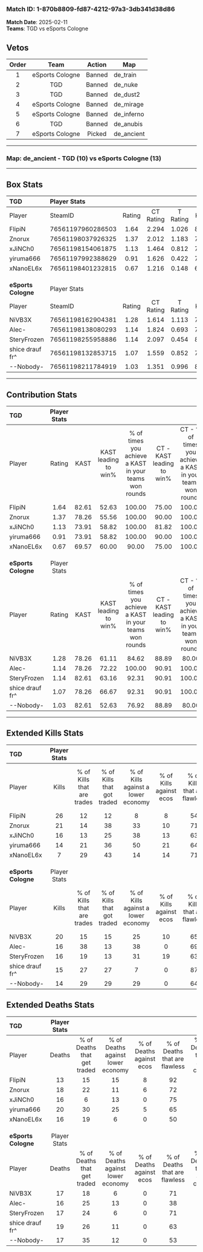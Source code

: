 ### Match ID: 1-870b8809-fd87-4212-97a3-3db341d38d86  
**Match Date**: 2025-02-11  
**Teams**: TGD vs eSports Cologne  

## Vetos  

| Order | Team | Action | Map |
| :---: | :--: | :----: | --- |
| 1 | eSports Cologne | Banned | de_train |
| 2 | TGD | Banned | de_nuke |
| 3 | TGD | Banned | de_dust2 |
| 4 | eSports Cologne | Banned | de_mirage |
| 5 | eSports Cologne | Banned | de_inferno |
| 6 | TGD | Banned | de_anubis |
| 7 | eSports Cologne | Picked | de_ancient |

---  

### **Map**: de_ancient - TGD (10) vs eSports Cologne (13)  
---  

## Box Stats  

| **TGD**             | Player Stats      |        |           |          |       |       |       |         |        |      |     |
| :- | :- | :-: | :-: | :-: | :-: | :-: | :-: | :-: | :-: | :-: | :-: |
| Player              | SteamID           | Rating | CT Rating | T Rating | KAST  |  ADR  | Kills | Assists | Deaths | K/D  | HS% |
| FlipiN              | 76561197960286503 |  1.64  |   2.294   |  1.026   | 82.61 | 90.0  |  26   |    3    |   13   | 2.00 | 23  |
| Znorux              | 76561198037926325 |  1.37  |   2.012   |  1.183   | 78.26 | 103.2 |  21   |    8    |   18   | 1.17 | 47  |
| xJiNCh0             | 76561198154061875 |  1.13  |   1.464   |  0.812   | 73.91 | 80.6  |  16   |    9    |   16   | 1.00 | 37  |
| yiruma666           | 76561197992388629 |  0.91  |   1.626   |  0.422   | 73.91 | 67.9  |  14   |    6    |   20   | 0.70 | 35  |
| xNanoEL6x           | 76561198401232815 |  0.67  |   1.216   |  0.148   | 69.57 | 53.5  |   7   |    8    |   16   | 0.44 | 42  |
|                     |                   |        |           |          |       |       |       |         |        |      |     |
|                     |                   |        |           |          |       |       |       |         |        |      |     |
|                     |                   |        |           |          |       |       |       |         |        |      |     |
| **eSports Cologne** | Player Stats      |        |           |          |       |       |       |         |        |      |     |
| Player              | SteamID           | Rating | CT Rating | T Rating | KAST  |  ADR  | Kills | Assists | Deaths | K/D  | HS% |
| NiVB3X              | 76561198162904381 |  1.28  |   1.614   |  1.113   | 78.26 | 86.9  |  20   |    3    |   17   | 1.18 | 50  |
| Alec-               | 76561198138080293 |  1.14  |   1.824   |  0.693   | 78.26 | 76.0  |  16   |    8    |   16   | 1.00 | 50  |
| SteryFrozen         | 76561198255958886 |  1.14  |   2.097   |  0.454   | 82.61 | 75.9  |  16   |    7    |   17   | 0.94 | 43  |
| shice drauf fr^     | 76561198132853715 |  1.07  |   1.559   |  0.852   | 78.26 | 86.5  |  15   |    9    |   19   | 0.79 | 40  |
| --Nobody-           | 76561198211784919 |  1.03  |   1.351   |  0.996   | 82.61 | 65.0  |  14   |    5    |   17   | 0.82 | 35  |
---  

## Contribution Stats  

| **TGD**             | Player Stats |       |                      |                                                        |                           |                                                             |                          |                                                            |
| :- | :-: | :-: | :-: | :-: | :-: | :-: | :-: | :-: |
| Player              |    Rating    | KAST  | KAST leading to win% | % of times you achieve a KAST in your teams won rounds | CT - KAST leading to win% | CT - % of times you achieve a KAST in your teams won rounds | T - KAST leading to win% | T - % of times you achieve a KAST in your teams won rounds |
| FlipiN              |     1.64     | 82.61 |        52.63         |                         100.00                         |           75.00           |                           100.00                            |          14.29           |                           100.00                           |
| Znorux              |     1.37     | 78.26 |        55.56         |                         100.00                         |           90.00           |                           100.00                            |          12.50           |                           100.00                           |
| xJiNCh0             |     1.13     | 73.91 |        58.82         |                         100.00                         |           81.82           |                           100.00                            |          16.67           |                           100.00                           |
| yiruma666           |     0.91     | 73.91 |        58.82         |                         100.00                         |           90.00           |                           100.00                            |          14.29           |                           100.00                           |
| xNanoEL6x           |     0.67     | 69.57 |        60.00         |                         90.00                          |           75.00           |                           100.00                            |           0.00           |                            0.00                            |
|                     |              |       |                      |                                                        |                           |                                                             |                          |                                                            |
|                     |              |       |                      |                                                        |                           |                                                             |                          |                                                            |
|                     |              |       |                      |                                                        |                           |                                                             |                          |                                                            |
| **eSports Cologne** | Player Stats |       |                      |                                                        |                           |                                                             |                          |                                                            |
| Player              |    Rating    | KAST  | KAST leading to win% | % of times you achieve a KAST in your teams won rounds | CT - KAST leading to win% | CT - % of times you achieve a KAST in your teams won rounds | T - KAST leading to win% | T - % of times you achieve a KAST in your teams won rounds |
| NiVB3X              |     1.28     | 78.26 |        61.11         |                         84.62                          |           88.89           |                            80.00                            |          33.33           |                           100.00                           |
| Alec-               |     1.14     | 78.26 |        72.22         |                         100.00                         |           90.91           |                           100.00                            |          42.86           |                           100.00                           |
| SteryFrozen         |     1.14     | 82.61 |        63.16         |                         92.31                          |           90.91           |                           100.00                            |          25.00           |                           66.67                            |
| shice drauf fr^     |     1.07     | 78.26 |        66.67         |                         92.31                          |           90.91           |                           100.00                            |          28.57           |                           66.67                            |
| --Nobody-           |     1.03     | 82.61 |        52.63         |                         76.92                          |           88.89           |                            80.00                            |          20.00           |                           66.67                            |
---  

## Extended Kills Stats  

| **TGD**             | Player Stats |                            |                            |                                    |                         |                              |                                 |                                       |                    |           |
| :- | :-: | :-: | :-: | :-: | :-: | :-: | :-: | :-: | :-: | :-: |
| Player              |    Kills     | % of Kills that are trades | % of Kills that got traded | % of Kills against a lower economy | % of Kills against ecos | % of Kills that are flawless | % of Kills that are close duels | % of Kills that are assisted by flash | Pistol Round Kills | AWP Kills |
| FlipiN              |      26      |             12             |             12             |                 8                  |            8            |              54              |               15                |                   4                   |         12         |     2     |
| Znorux              |      21      |             14             |             38             |                 33                 |           10            |              71              |               14                |                  10                   |         2          |     2     |
| xJiNCh0             |      16      |             13             |             25             |                 38                 |           13            |              63              |                6                |                  13                   |         0          |     0     |
| yiruma666           |      14      |             21             |             36             |                 50                 |           21            |              64              |               14                |                   7                   |         0          |     1     |
| xNanoEL6x           |      7       |             29             |             43             |                 14                 |           14            |              71              |                0                |                  29                   |         0          |     4     |
|                     |              |                            |                            |                                    |                         |                              |                                 |                                       |                    |           |
|                     |              |                            |                            |                                    |                         |                              |                                 |                                       |                    |           |
|                     |              |                            |                            |                                    |                         |                              |                                 |                                       |                    |           |
| **eSports Cologne** | Player Stats |                            |                            |                                    |                         |                              |                                 |                                       |                    |           |
| Player              |    Kills     | % of Kills that are trades | % of Kills that got traded | % of Kills against a lower economy | % of Kills against ecos | % of Kills that are flawless | % of Kills that are close duels | % of Kills that are assisted by flash | Pistol Round Kills | AWP Kills |
| NiVB3X              |      20      |             15             |             15             |                 25                 |           10            |              65              |                5                |                   5                   |         6          |     0     |
| Alec-               |      16      |             38             |             13             |                 38                 |            0            |              69              |               13                |                   6                   |         0          |     1     |
| SteryFrozen         |      16      |             19             |             13             |                 31                 |           19            |              63              |               13                |                   6                   |         0          |     4     |
| shice drauf fr^     |      15      |             27             |             27             |                 7                  |            0            |              87              |                0                |                   7                   |         0          |     2     |
| --Nobody-           |      14      |             29             |             29             |                 29                 |            0            |              64              |                0                |                   0                   |         1          |     2     |
## Extended Deaths Stats  

| **TGD**             | Player Stats |                             |                                   |                          |                               |                            |                           |               |
| :- | :-: | :-: | :-: | :-: | :-: | :-: | :-: | :-: |
| Player              |    Deaths    | % of Deaths that get traded | % of Deaths against lower economy | % of Deaths against ecos | % of Deaths that are flawless | % of Deaths that are close | % of Deaths while blinded | Deaths to AWP |
| FlipiN              |      13      |             15              |                15                 |            8             |              92               |             8              |             0             |       1       |
| Znorux              |      18      |             22              |                11                 |            6             |              72               |             11             |             0             |       2       |
| xJiNCh0             |      16      |              6              |                13                 |            0             |              75               |             0              |             6             |       2       |
| yiruma666           |      20      |             30              |                25                 |            5             |              65               |             5              |             5             |       1       |
| xNanoEL6x           |      16      |             19              |                 6                 |            0             |              50               |             6              |            13             |       1       |
|                     |              |                             |                                   |                          |                               |                            |                           |               |
|                     |              |                             |                                   |                          |                               |                            |                           |               |
|                     |              |                             |                                   |                          |                               |                            |                           |               |
| **eSports Cologne** | Player Stats |                             |                                   |                          |                               |                            |                           |               |
| Player              |    Deaths    | % of Deaths that get traded | % of Deaths against lower economy | % of Deaths against ecos | % of Deaths that are flawless | % of Deaths that are close | % of Deaths while blinded | Deaths to AWP |
| NiVB3X              |      17      |             18              |                 6                 |            0             |              71               |             0              |             6             |       5       |
| Alec-               |      16      |             25              |                13                 |            0             |              38               |             13             |             0             |       2       |
| SteryFrozen         |      17      |             24              |                 6                 |            0             |              71               |             18             |            18             |       2       |
| shice drauf fr^     |      19      |             26              |                11                 |            0             |              63               |             11             |            16             |       2       |
| --Nobody-           |      17      |             35              |                12                 |            0             |              53               |             18             |             6             |       3       |
